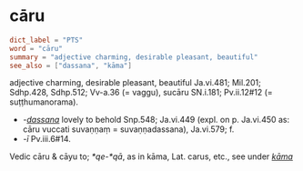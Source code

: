 # cāru

``` toml
dict_label = "PTS"
word = "cāru"
summary = "adjective charming, desirable pleasant, beautiful"
see_also = ["dassana", "kāma"]
```

adjective charming, desirable pleasant, beautiful Ja.vi.481; Mil.201; Sdhp.428, Sdhp.512; Vv\-a.36 (= vaggu), sucāru SN.i.181; Pv.ii.12#12 (= suṭṭhumanorama).

* *\-[dassana](dassana.md)* lovely to behold Snp.548; Ja.vi.449 (expl. on p. Ja.vi.450 as: cāru vuccati suvaṇṇaṃ = suvaṇṇadassana), Ja.vi.579; f.
* *\-ī* Pv.iii.6#14.

Vedic cāru & cāyu to; *\*qe\-\*qā*, as in kāma, Lat. carus, etc., see under *[kāma](kāma.md)*

